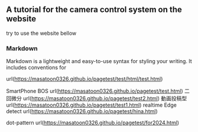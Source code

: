 ## A tutorial for the camera control system on the website

try to use the website bellow

### Markdown

Markdown is a lightweight and easy-to-use syntax for styling your writing. It includes conventions for

url(https://masatoon0326.github.io/pagetest/test/html/test.html)

SmartPhone BOS
url(https://masatoon0326.github.io/pagetest/test.html)
二回微分
url(https://masatoon0326.github.io/pagetest/test2.html)
動画投稿型
url(https://masatoon0326.github.io/pagetest/test1.html)
realtime Edge detect
url(https://masatoon0326.github.io/pagetest/hina.html)

dot-pattern
url(https://masatoon0326.github.io/pagetest/for2024.html)

